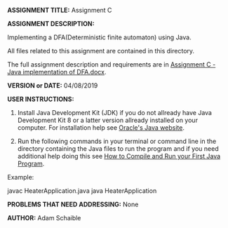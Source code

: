 **ASSIGNMENT TITLE:** Assignment C

**ASSIGNMENT DESCRIPTION:**

Implementing a DFA(Deterministic finite automaton) using Java. 

All files related to this assignment are contained in this directory.

The full assignment description and requirements are in [Assignment C - Java implementation of DFA.docx](https://github.com/AdamSchaible/MSU_Denver/blob/master/CS%203240%20Intro%20to%20Theory%20of%20Computation%20(Spring%202019)/Assignment%20C/Assignment%20C%20-%20Java%20implementation%20of%20DFA.docx).

**VERSION or DATE:** 04/08/2019

**USER INSTRUCTIONS:** 

1) Install Java Development Kit (JDK) if you do not allready have Java Development Kit 8 or a latter version allready installed on your computer. For installation help see [Oracle's Java website](https://www.oracle.com/java/technologies/javase-downloads.html).

2) Run the following commands in your terminal or command line in the directory containing the Java files to run the program and if you need additional help doing this see [How to Compile and Run your First Java Program](https://beginnersbook.com/2013/05/first-java-program/).

Example:

javac HeaterApplication.java
java HeaterApplication

**PROBLEMS THAT NEED ADDRESSING:** None

**AUTHOR:** Adam Schaible